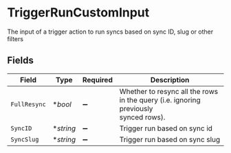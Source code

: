 # TriggerRunCustomInput

The input of a trigger action to run syncs based on sync ID, slug or other filters


## Fields

| Field                                                                               | Type                                                                                | Required                                                                            | Description                                                                         |
| ----------------------------------------------------------------------------------- | ----------------------------------------------------------------------------------- | ----------------------------------------------------------------------------------- | ----------------------------------------------------------------------------------- |
| `FullResync`                                                                        | **bool*                                                                             | :heavy_minus_sign:                                                                  | Whether to resync all the rows in the query (i.e. ignoring previously<br/>synced rows). |
| `SyncID`                                                                            | **string*                                                                           | :heavy_minus_sign:                                                                  | Trigger run based on sync id                                                        |
| `SyncSlug`                                                                          | **string*                                                                           | :heavy_minus_sign:                                                                  | Trigger run based on sync slug                                                      |